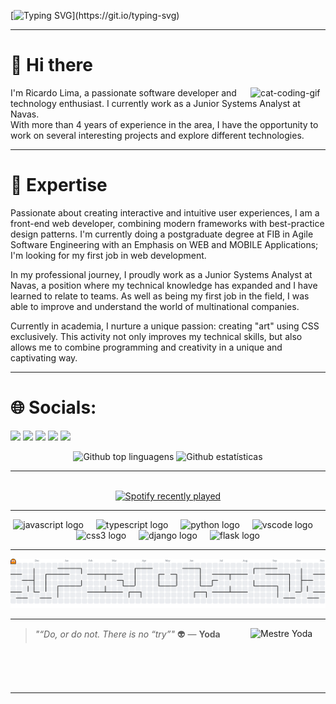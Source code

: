 [![Typing SVG](https://readme-typing-svg.herokuapp.com?font=&color=white&width=650&height=30&lines=print(+%22Hello+Dev!+Welcome+to+my+Git+Hub%22+))](https://git.io/typing-svg)

---

# 👋 Hi there

<img align="right" alt="cat-coding-gif" src="https://media.giphy.com/media/JIX9t2j0ZTN9S/giphy.gif" width="120" />

I'm Ricardo Lima, a passionate software developer and technology enthusiast. I currently work as a Junior Systems Analyst at Navas. </br>
With more than 4 years of experience in the area, I have the opportunity to work on several interesting projects and explore different technologies.



---

# 🚀 Expertise

Passionate about creating interactive and intuitive user experiences, I am a front-end web developer, combining modern frameworks with best-practice design patterns. I'm currently doing a postgraduate degree at FIB in Agile Software Engineering with an Emphasis on WEB and MOBILE Applications; I'm looking for my first job in web development.

In my professional journey, I proudly work as a Junior Systems Analyst at Navas, a position where my technical knowledge has expanded and I have learned to relate to teams. As well as being my first job in the field, I was able to improve and understand the world of multinational companies.

Currently in academia, I nurture a unique passion: creating "art" using CSS exclusively. This activity not only improves my technical skills, but also allows me to combine programming and creativity in a unique and captivating way.

---

  # 🌐 Socials:
 
  <a href="https://www.instagram.com/ricardo.limaa29/" target="_blank"><img src="https://img.shields.io/badge/-Instagram-%23E4405F?style=for-the-badge&logo=instagram&logoColor=white" target="_blank"></a>
  <a href="https://discord.gg/PXd5WrTh" target="_blank"><img src="https://img.shields.io/badge/Discord-7289DA?style=for-the-badge&logo=discord&logoColor=white" target="_blank"></a> 
  <a href = "mailto:ricardolimaa65@gmail.com"><img src="https://img.shields.io/badge/-Gmail-%23333?style=for-the-badge&logo=gmail&logoColor=white" target="_blank"></a>
  <a href="https://www.linkedin.com/in/ricardo-rodrigues-lima-977a5b1a3/" target="_blank"><img src="https://img.shields.io/badge/-LinkedIn-%230077B5?style=for-the-badge&logo=linkedin&logoColor=white" target="_blank"></a> 
  <a href="https://wa.me/5514997237199" target="_blank"><img src="https://img.shields.io/badge/WhatsApp-25D366?style=for-the-badge&logo=whatsapp&logoColor=white" target="_blank"></a> 
<br>
<div align="center">
  <img src="https://github-readme-stats.vercel.app/api/top-langs/?username=ricardolimaa29&layout=compact&langs_count=20&theme=tokyonight" alt="Github top linguagens"/>
  <img src="https://github-readme-streak-stats.herokuapp.com/?user=ricardolimaa29&theme=tokyonight" alt="Github estatísticas"/>
</div>

---

<br>
<div align="center">
  <a href="https://open.spotify.com/user/21k3nye57fpgsxorxbahnht3a">
    <img src="https://spotify-recently-played-readme.vercel.app/api?user=21k3nye57fpgsxorxbahnht3a&count=3&unique=false" alt="Spotify recently played"  />
  </a>
</div>

---

<div align="center">
  <img src="https://cdn.jsdelivr.net/gh/devicons/devicon/icons/javascript/javascript-original.svg" height="40" alt="javascript logo"  />
  <img width="12" />
  <img src="https://cdn.jsdelivr.net/gh/devicons/devicon/icons/typescript/typescript-original.svg" height="40" alt="typescript logo"  />
  <img width="12" />
  <img src="https://cdn.jsdelivr.net/gh/devicons/devicon/icons/python/python-original.svg" height="40" alt="python logo"  />
  <img width="12" />
  <img src="https://cdn.jsdelivr.net/gh/devicons/devicon/icons/vscode/vscode-original.svg" height="40" alt="vscode logo"  />
  <img width="12" />
  <img src="https://cdn.jsdelivr.net/gh/devicons/devicon/icons/css3/css3-original.svg" height="40" alt="css3 logo"  />
  <img width="12" />
  <img src="https://skillicons.dev/icons?i=django" height="40" alt="django logo"  />
  <img width="12" />
  <img src="https://skillicons.dev/icons?i=flask" height="40" alt="flask logo"  />
</div>

---

<picture>
  <source media="(prefers-color-scheme: dark)" srcset="https://raw.githubusercontent.com/ricardolimaa29/ricardolimaa29/output/pacman-contribution-graph-dark.svg">
  <source media="(prefers-color-scheme: light)" srcset="https://raw.githubusercontent.com/ricardolimaa29/ricardolimaa29/output/pacman-contribution-graph.svg">
  <img alt="pacman contribution graph" src="https://raw.githubusercontent.com/ricardolimaa29/ricardolimaa29/output/pacman-contribution-graph.svg">
</picture>



---

<img align="right" src="https://media4.giphy.com/media/v1.Y2lkPTc5MGI3NjExbDhkcnR6cG14cjB5aWNrcGw3bjA0ZGxhMTI4MGJ4OHpoN2ZscjZ2bSZlcD12MV9pbnRlcm5hbF9naWZfYnlfaWQmY3Q9Zw/u6DUcQbPPRHUAwe2tg/giphy.gif" width="120" alt="Mestre Yoda" />

> _"“Do, or do not. There is no “try”"_ 👽
> — **Yoda**

<br>
<br>
<br>

---



</div>
